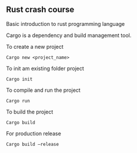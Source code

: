 ## Rust crash course

Basic introduction to rust programming language

Cargo is a dependency and build management tool.

To create a new project 

`Cargo new <project_name>`

To init am existing folder project

`Cargo init`

To compile and run the project 

`Cargo run`

To build the project

`Cargo build`

For production release

`Cargo build —release`